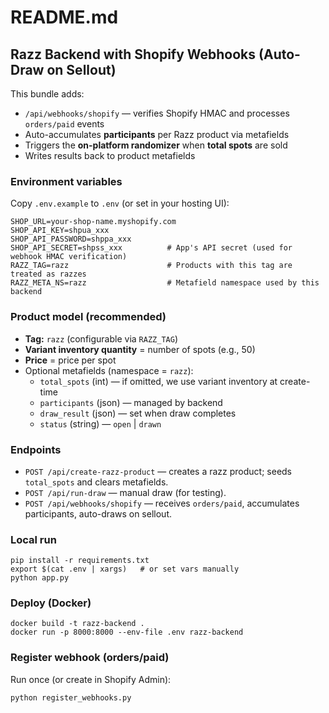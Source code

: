# README.md

## Razz Backend with Shopify Webhooks (Auto-Draw on Sellout)

This bundle adds:
- `/api/webhooks/shopify` — verifies Shopify HMAC and processes `orders/paid` events
- Auto-accumulates **participants** per Razz product via metafields
- Triggers the **on-platform randomizer** when **total spots** are sold
- Writes results back to product metafields

### Environment variables
Copy `.env.example` to `.env` (or set in your hosting UI):

```
SHOP_URL=your-shop-name.myshopify.com
SHOP_API_KEY=shpua_xxx
SHOP_API_PASSWORD=shppa_xxx
SHOP_API_SECRET=shpss_xxx          # App's API secret (used for webhook HMAC verification)
RAZZ_TAG=razz                      # Products with this tag are treated as razzes
RAZZ_META_NS=razz                  # Metafield namespace used by this backend
```

### Product model (recommended)
- **Tag:** `razz` (configurable via `RAZZ_TAG`)
- **Variant inventory quantity** = number of spots (e.g., 50)
- **Price** = price per spot
- Optional metafields (namespace = `razz`):
  - `total_spots` (int) — if omitted, we use variant inventory at create-time
  - `participants` (json) — managed by backend
  - `draw_result` (json) — set when draw completes
  - `status` (string) — `open` | `drawn`

### Endpoints
- `POST /api/create-razz-product` — creates a razz product; seeds `total_spots` and clears metafields.
- `POST /api/run-draw` — manual draw (for testing).
- `POST /api/webhooks/shopify` — receives `orders/paid`, accumulates participants, auto-draws on sellout.

### Local run
```
pip install -r requirements.txt
export $(cat .env | xargs)   # or set vars manually
python app.py
```

### Deploy (Docker)
```
docker build -t razz-backend .
docker run -p 8000:8000 --env-file .env razz-backend
```

### Register webhook (orders/paid)
Run once (or create in Shopify Admin):
```
python register_webhooks.py
```
